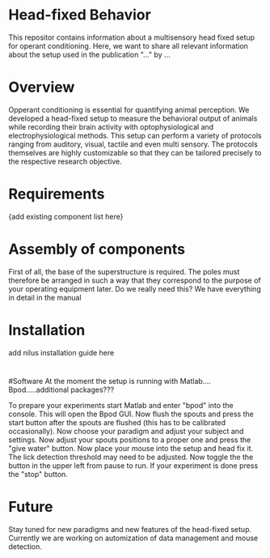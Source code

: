 # Head-fixed Behavior
This repositor contains information about a multisensory head fixed setup for operant conditioning. Here, we want to share all relevant information about the setup used in the publication "..." by ...

# Overview
Opperant conditioning is essential for quantifying animal perception. We developed a head-fixed setup to  measure the behavioral output of animals while recording their brain activity with optophysiological and electrophysiological methods. This setup can perform a variety of protocols ranging from auditory, visual, tactile and even multi sensory. The protocols themselves are highly customizable so that they can be tailored precisely to the respective research objective.

# Requirements
{add existing component list here}

# Assembly of components
First of all, the base of the superstructure is required. The poles must therefore be arranged in such a way that they correspond to the purpose of your operating equipment later.
Do we really need this? We have everything in detail in the manual

# Installation
add nilus installation guide here

#
#Software
At the moment the setup  is running with Matlab.... Bpod.....additional packages???

To prepare your experiments start Matlab and enter "bpod" into the console. This will open the Bpod GUI. Now flush the spouts and press the start button after the spouts are flushed (this has to be calibrated occasionally). Now  choose your paradigm and adjust your subject and settings. Now adjust your spouts positions to a proper one and press the "give water" button. Now place your mouse into the setup and head fix it. The lick detection threshold may need to be adjusted. Now toggle the the button in the upper left from pause to run. If your experiment is done press the "stop" button.

# Future
Stay tuned for new paradigms and new features of the head-fixed setup.
Currently we are working on automization of data management and mouse detection.
